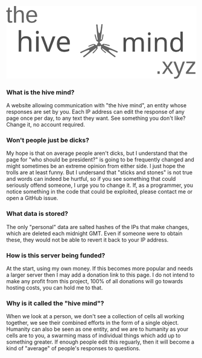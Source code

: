 ![thehivemind.xyz logo](./logo.svg)

### What is the hive mind?

A website allowing communication with "the hive mind", an entity whose responses are set by you. Each IP address can edit the response of any page once per day, to any text they want. See something you don't like? Change it, no account required.

### Won't people just be dicks?

My hope is that on average people aren't dicks, but I understand that the page for "who should be president?" is going to be frequently changed and might sometimes be an extreme opinion from either side. I just hope the trolls are at least funny. But I undersand that "sticks and stones" is not true and words can indeed be hurtful, so if you see something that could seriously offend someone, I urge you to change it. If, as a programmer, you notice something in the code that could be exploited, please contact me or open a GitHub issue.

### What data is stored?

The only "personal" data are salted hashes of the IPs that make changes, which are deleted each midnight GMT. Even if someone were to obtain these, they would not be able to revert it back to your IP address.

### How is this server being funded?

At the start, using my own money. If this becomes more popular and needs a larger server then I may add a donation link to this page. I do not intend to make any profit from this project, 100% of all donations will go towards hosting costs, you can hold me to that.

### Why is it called the "hive mind"?

When we look at a person, we don't see a collection of cells all working together, we see their combined efforts in the form of a single object. Humanity can also be seen as one entity, and we are to humanity as your cells are to you, a swarming mass of individual things which add up to something greater. If enough people edit this reguarly, then it will become a kind of "average" of people's responses to questions.
